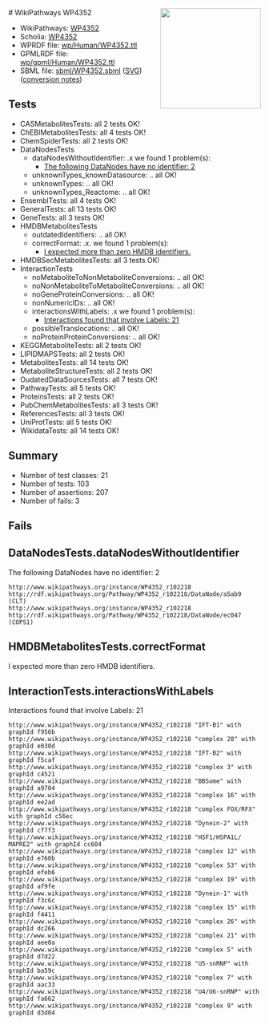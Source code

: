 <img style="float: right; width: 200px" src="../logo.png" />
# WikiPathways WP4352

* WikiPathways: [WP4352](https://identifiers.org/wikipathways:WP4352)
* Scholia: [WP4352](https://scholia.toolforge.org/wikipathways/WP4352)
* WPRDF file: [wp/Human/WP4352.ttl](../wp/Human/WP4352.ttl)
* GPMLRDF file: [wp/gpml/Human/WP4352.ttl](../wp/gpml/Human/WP4352.ttl)
* SBML file: [sbml/WP4352.sbml](../sbml/WP4352.sbml) ([SVG](../sbml/WP4352.svg)) ([conversion notes](../sbml/WP4352.txt))

## Tests
* CASMetabolitesTests: all 2 tests OK!
* ChEBIMetabolitesTests: all 4 tests OK!
* ChemSpiderTests: all 2 tests OK!
* DataNodesTests
    * dataNodesWithoutIdentifier: .x we found 1 problem(s):
        * [The following DataNodes have no identifier: 2](#d2d32fa1)
    * unknownTypes_knownDatasource: .. all OK!
    * unknownTypes: .. all OK!
    * unknownTypes_Reactome: .. all OK!
* EnsemblTests: all 4 tests OK!
* GeneralTests: all 13 tests OK!
* GeneTests: all 3 tests OK!
* HMDBMetabolitesTests
    * outdatedIdentifiers: .. all OK!
    * correctFormat: .x. we found 1 problem(s):
        * [I expected more than zero HMDB identifiers.](#ad154c1e)
* HMDBSecMetabolitesTests: all 3 tests OK!
* InteractionTests
    * noMetaboliteToNonMetaboliteConversions: .. all OK!
    * noNonMetaboliteToMetaboliteConversions: .. all OK!
    * noGeneProteinConversions: .. all OK!
    * nonNumericIDs: .. all OK!
    * interactionsWithLabels: .x we found 1 problem(s):
        * [Interactions found that involve Labels: 21](#fe97a8d8)
    * possibleTranslocations: .. all OK!
    * noProteinProteinConversions: .. all OK!
* KEGGMetaboliteTests: all 2 tests OK!
* LIPIDMAPSTests: all 2 tests OK!
* MetabolitesTests: all 14 tests OK!
* MetaboliteStructureTests: all 2 tests OK!
* OudatedDataSourcesTests: all 7 tests OK!
* PathwayTests: all 5 tests OK!
* ProteinsTests: all 2 tests OK!
* PubChemMetabolitesTests: all 3 tests OK!
* ReferencesTests: all 3 tests OK!
* UniProtTests: all 5 tests OK!
* WikidataTests: all 14 tests OK!


## Summary

* Number of test classes: 21
* Number of tests: 103
* Number of assertions: 207
* Number of fails: 3

## Fails

<a name="d2d32fa1" />

## DataNodesTests.dataNodesWithoutIdentifier

The following DataNodes have no identifier: 2
```
http://www.wikipathways.org/instance/WP4352_r102218 http://rdf.wikipathways.org/Pathway/WP4352_r102218/DataNode/a5ab9 (CLT)
http://www.wikipathways.org/instance/WP4352_r102218 http://rdf.wikipathways.org/Pathway/WP4352_r102218/DataNode/ec047 (COPS1)
```

<a name="ad154c1e" />

## HMDBMetabolitesTests.correctFormat

I expected more than zero HMDB identifiers.
<a name="fe97a8d8" />

## InteractionTests.interactionsWithLabels

Interactions found that involve Labels: 21
```
http://www.wikipathways.org/instance/WP4352_r102218 "IFT-B1" with graphId f956b
http://www.wikipathways.org/instance/WP4352_r102218 "complex 28" with graphId e030d
http://www.wikipathways.org/instance/WP4352_r102218 "IFT-B2" with graphId f5caf
http://www.wikipathways.org/instance/WP4352_r102218 "complex 3" with graphId c4521
http://www.wikipathways.org/instance/WP4352_r102218 "BBSome" with graphId a9704
http://www.wikipathways.org/instance/WP4352_r102218 "complex 16" with graphId ee2ad
http://www.wikipathways.org/instance/WP4352_r102218 "complex FOX/RFX" with graphId c56ec
http://www.wikipathways.org/instance/WP4352_r102218 "Dynein-2" with graphId cf7f3
http://www.wikipathways.org/instance/WP4352_r102218 "HSF1/HSPA1L/
MAPRE2" with graphId cc604
http://www.wikipathways.org/instance/WP4352_r102218 "complex 12" with graphId e760b
http://www.wikipathways.org/instance/WP4352_r102218 "complex 53" with graphId efeb6
http://www.wikipathways.org/instance/WP4352_r102218 "complex 19" with graphId af9fe
http://www.wikipathways.org/instance/WP4352_r102218 "Dynein-1" with graphId f3c6c
http://www.wikipathways.org/instance/WP4352_r102218 "complex 15" with graphId f4411
http://www.wikipathways.org/instance/WP4352_r102218 "complex 26" with graphId dc266
http://www.wikipathways.org/instance/WP4352_r102218 "complex 21" with graphId aee0a
http://www.wikipathways.org/instance/WP4352_r102218 "complex 5" with graphId d7d22
http://www.wikipathways.org/instance/WP4352_r102218 "U5-snRNP" with graphId ba59c
http://www.wikipathways.org/instance/WP4352_r102218 "complex 7" with graphId aac33
http://www.wikipathways.org/instance/WP4352_r102218 "U4/U6-snRNP" with graphId fa662
http://www.wikipathways.org/instance/WP4352_r102218 "complex 9" with graphId d3d04
```

